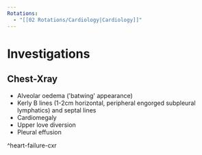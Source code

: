 ```yaml
---
Rotations:
  - "[[02 Rotations/Cardiology|Cardiology]]"
---
```

# Investigations
## Chest-Xray
- Alveolar oedema ('batwing' appearance)
- Kerly B lines (1-2cm horizontal, peripheral engorged subpleural lymphatics) and septal lines
- Cardiomegaly
- Upper love diversion
- Pleural effusion

^heart-failure-cxr